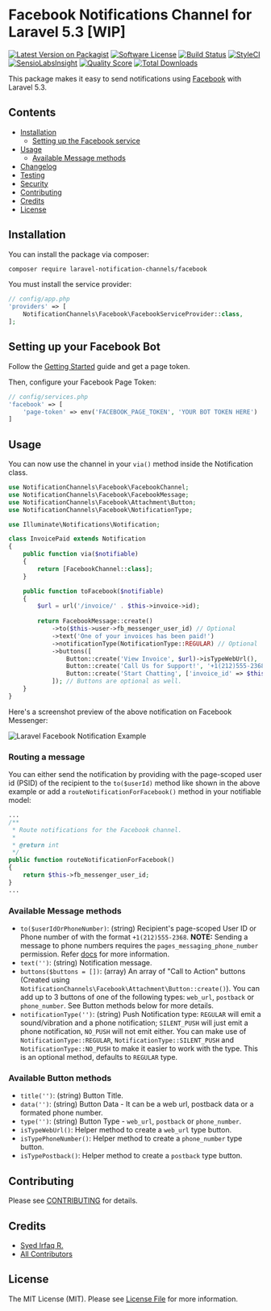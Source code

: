 # Facebook Notifications Channel for Laravel 5.3 [WIP]

[![Latest Version on Packagist](https://img.shields.io/packagist/v/laravel-notification-channels/facebook.svg?style=flat-square)](https://packagist.org/packages/laravel-notification-channels/facebook)
[![Software License](https://img.shields.io/badge/license-MIT-brightgreen.svg?style=flat-square)](LICENSE.md)
[![Build Status](https://img.shields.io/travis/laravel-notification-channels/facebook/master.svg?style=flat-square)](https://travis-ci.org/laravel-notification-channels/facebook)
[![StyleCI](https://styleci.io/repos/65683997/shield)](https://styleci.io/repos/65683997)
[![SensioLabsInsight](https://img.shields.io/sensiolabs/i/xxxxxxxxxx.svg?style=flat-square)](https://insight.sensiolabs.com/projects/xxxxxxxxxx)
[![Quality Score](https://img.shields.io/scrutinizer/g/laravel-notification-channels/facebook.svg?style=flat-square)](https://scrutinizer-ci.com/g/laravel-notification-channels/facebook)
[![Total Downloads](https://img.shields.io/packagist/dt/laravel-notification-channels/facebook.svg?style=flat-square)](https://packagist.org/packages/laravel-notification-channels/facebook)

This package makes it easy to send notifications using [Facebook](https://developers.facebook.com/docs/messenger-platform/product-overview) with Laravel 5.3.

## Contents

- [Installation](#installation)
	- [Setting up the Facebook service](#setting-up-the-facebook-service)
- [Usage](#usage)
	- [Available Message methods](#available-message-methods)
- [Changelog](#changelog)
- [Testing](#testing)
- [Security](#security)
- [Contributing](#contributing)
- [Credits](#credits)
- [License](#license)


## Installation

You can install the package via composer:

``` bash
composer require laravel-notification-channels/facebook
```

You must install the service provider:

```php
// config/app.php
'providers' => [
    NotificationChannels\Facebook\FacebookServiceProvider::class,
];
```

## Setting up your Facebook Bot

Follow the [Getting Started](https://developers.facebook.com/docs/messenger-platform/quickstart) guide and get a page token.

Then, configure your Facebook Page Token:

```php
// config/services.php
'facebook' => [
    'page-token' => env('FACEBOOK_PAGE_TOKEN', 'YOUR BOT TOKEN HERE')
]
```

## Usage

You can now use the channel in your `via()` method inside the Notification class.

``` php
use NotificationChannels\Facebook\FacebookChannel;
use NotificationChannels\Facebook\FacebookMessage;
use NotificationChannels\Facebook\Attachment\Button;
use NotificationChannels\Facebook\NotificationType;

use Illuminate\Notifications\Notification;

class InvoicePaid extends Notification
{
    public function via($notifiable)
    {
        return [FacebookChannel::class];
    }

    public function toFacebook($notifiable)
    {
        $url = url('/invoice/' . $this->invoice->id);
        
        return FacebookMessage::create()
            ->to($this->user->fb_messenger_user_id) // Optional
            ->text('One of your invoices has been paid!')
            ->notificationType(NotificationType::REGULAR) // Optional
            ->buttons([
                Button::create('View Invoice', $url)->isTypeWebUrl(),
                Button::create('Call Us for Support!', '+1(212)555-2368')->isTypePhoneNumber(),
                Button::create('Start Chatting', ['invoice_id' => $this->invoice->id])->isTypePostback() // Custom payload sent back to your server
            ]); // Buttons are optional as well.
    }
}
```

Here's a screenshot preview of the above notification on Facebook Messenger:

![Laravel Facebook Notification Example](https://cloud.githubusercontent.com/assets/1915268/17666125/58d6b66c-631c-11e6-9380-0400832b2e48.png)

### Routing a message

You can either send the notification by providing with the page-scoped user id (PSID) of the recipient to the `to($userId)` method like shown in the above example or add a `routeNotificationForFacebook()` method in your notifiable model:

``` php
...
/**
 * Route notifications for the Facebook channel.
 *
 * @return int
 */
public function routeNotificationForFacebook()
{
    return $this->fb_messenger_user_id;
}
...
```

### Available Message methods

- `to($userIdOrPhoneNumber)`: (string) Recipient's page-scoped User ID or Phone number of with the format `+1(212)555-2368`. **NOTE:** Sending a message to phone numbers requires the `pages_messaging_phone_number` permission. Refer [docs](https://developers.facebook.com/docs/messenger-platform/send-api-reference#phone_number) for more information.
- `text('')`: (string) Notification message.
- `buttons($buttons = [])`: (array) An array of "Call to Action" buttons (Created using `NotificationChannels\Facebook\Attachment\Button::create()`). You can add up to 3 buttons of one of the following types: `web_url`, `postback` or `phone_number`. See Button methods below for more details.
- `notificationType('')`: (string) Push Notification type: `REGULAR` will emit a sound/vibration and a phone notification; `SILENT_PUSH` will just emit a phone notification, `NO_PUSH` will not emit either. You can make use of `NotificationType::REGULAR`, `NotificationType::SILENT_PUSH` and `NotificationType::NO_PUSH` to make it easier to work with the type. This is an optional method, defaults to `REGULAR` type.

### Available Button methods

- `title('')`: (string) Button Title.
- `data('')`: (string) Button Data - It can be a web url, postback data or a formated phone number.
- `type('')`: (string) Button Type - `web_url`, `postback` or `phone_number`.
- `isTypeWebUrl()`: Helper method to create a `web_url` type button.
- `isTypePhoneNumber()`: Helper method to create a `phone_number` type button.
- `isTypePostback()`: Helper method to create a `postback` type button.

## Contributing

Please see [CONTRIBUTING](CONTRIBUTING.md) for details.

## Credits

- [Syed Irfaq R.](https://github.com/irazasyed)
- [All Contributors](../../contributors)

## License

The MIT License (MIT). Please see [License File](LICENSE.md) for more information.
